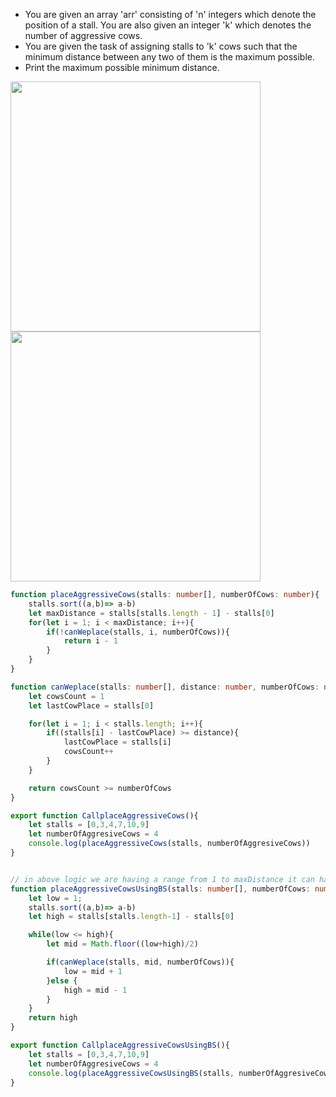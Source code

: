 - You are given an array 'arr' consisting of 'n' integers which denote the position of a stall. You are also given an integer 'k' which denotes the number of aggressive cows.
- You are given the task of assigning stalls to 'k' cows such that the minimum distance between any two of them is the maximum possible.
- Print the maximum possible minimum distance.

<img width=400 height=400 src="https://github.com/user-attachments/assets/3dc15f48-d1cb-4019-85a6-cf4f4eb3cba0">
<img width=400 height=400 src="https://github.com/user-attachments/assets/3b5f850b-4ac1-4b67-a64f-954ed2a30d39">


```ts
function placeAggressiveCows(stalls: number[], numberOfCows: number){
    stalls.sort((a,b)=> a-b)
    let maxDistance = stalls[stalls.length - 1] - stalls[0]
    for(let i = 1; i < maxDistance; i++){
        if(!canWeplace(stalls, i, numberOfCows)){
            return i - 1
        }
    }
}

function canWeplace(stalls: number[], distance: number, numberOfCows: number){
    let cowsCount = 1
    let lastCowPlace = stalls[0]

    for(let i = 1; i < stalls.length; i++){
        if((stalls[i] - lastCowPlace) >= distance){
            lastCowPlace = stalls[i]
            cowsCount++
        }
    }

    return cowsCount >= numberOfCows
}

export function CallplaceAggressiveCows(){
    let stalls = [0,3,4,7,10,9]
    let numberOfAggresiveCows = 4
    console.log(placeAggressiveCows(stalls, numberOfAggresiveCows))
}


// in above logic we are having a range from 1 to maxDistance it can have which obviously will be max-min if we sort the array , and place two cows at ondex 0 and at last which will max distance, hence max-min
function placeAggressiveCowsUsingBS(stalls: number[], numberOfCows: number){
    let low = 1;
    stalls.sort((a,b)=> a-b)
    let high = stalls[stalls.length-1] - stalls[0]

    while(low <= high){
        let mid = Math.floor((low+high)/2)

        if(canWeplace(stalls, mid, numberOfCows)){
            low = mid + 1
        }else {
            high = mid - 1
        }
    }
    return high
}

export function CallplaceAggressiveCowsUsingBS(){
    let stalls = [0,3,4,7,10,9]
    let numberOfAggresiveCows = 4
    console.log(placeAggressiveCowsUsingBS(stalls, numberOfAggresiveCows))
}

```
